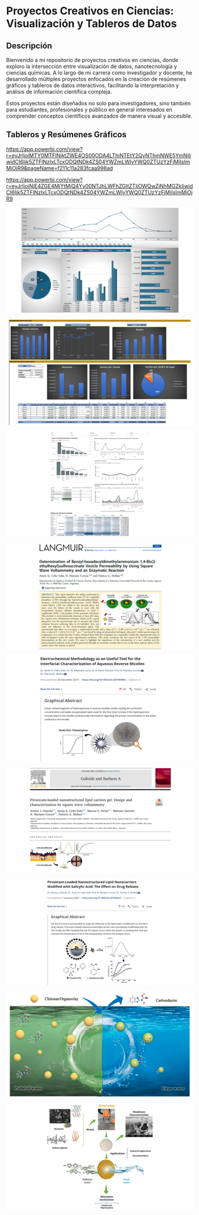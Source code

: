# Proyectos Creativos en Ciencias: Visualización y Tableros de Datos


## Descripción
Bienvenido a mi repositorio de proyectos creativos en ciencias, donde exploro la intersección entre visualización de datos, nanotecnología y ciencias químicas. A lo largo de mi carrera como investigador y docente, he desarrollado múltiples proyectos enfocados en la creación de resúmenes gráficos y tableros de datos interactivos, facilitando la interpretación y análisis de información científica compleja.

Estos proyectos están diseñados no solo para investigadores, sino también para estudiantes, profesionales y público en general interesados en comprender conceptos científicos avanzados de manera visual y accesible.

## Tableros y Resúmenes Gráficos

https://app.powerbi.com/view?r=eyJrIjoiMTY0MTFlNjktZWE4OS00ODA4LThiNTEtY2QyNThmNWE5YmNiIiwidCI6Ijk5ZTFlNzIxLTcxODQtNDk4ZS04YWZmLWIyYWQ0ZTUzYzFjMiIsImMiOjR9&pageName=f211c11a283fcaa998ad

https://app.powerbi.com/view?r=eyJrIjoiNjE4ZGE4MjYtMjQ4Yy00NTJhLWFhZGItZTliOWQwZjNhMGZkIiwidCI6Ijk5ZTFlNzIxLTcxODQtNDk4ZS04YWZmLWIyYWQ0ZTUzYzFjMiIsImMiOjR9

![tablero 1](assets/Diapositiva1.PNG)

![tablero 2](assets/Diapositiva2.PNG)

![tablero 3](assets/Diapositiva3.PNG)

![tablero 4](assets/Diapositiva4.PNG)

![tablero 5](assets/Diapositiva5.PNG)

![tablero 6](assets/Diapositiva6.PNG)

![tablero 7](assets/Diapositiva7.PNG)

![tablero 8](assets/Diapositiva8.PNG)

![tablero 9](assets/Diapositiva9.PNG)
